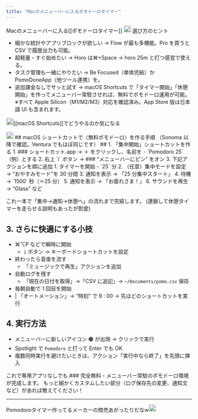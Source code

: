 ```yaml
---
title: "Macのメニューバーに入るポモドーロタイマー"
---
```


Macのメニューバーに入る[[ポモドーロタイマー]]
<img src='https://scrapbox.io/api/pages/nishio/o3/icon' alt='o3.icon' height="19.5"/>
選び方のヒント
- 細かな統計やアプリブロックが欲しい → Flow が最も多機能。Pro を買うと CSV で履歴出力も可能。
- 超軽量・すぐ始めたい → Horo は⌘+Space → horo 25m と打つ感覚で使える。
- タスク管理も一緒にやりたい → Be Focused（単体完結）か PomoDoneApp（他ツール連携）を。
- 追加課金なしでサッと試す → macOS Shortcuts で「タイマー開始」「休憩開始」を作ってメニューバー常駐させれば、無料でポモドーロ運用が可能。
※すべて Apple Silicon（M1/M2/M3）対応を確認済み。App Store 版は日本語 UI も含まれます。

<img src='https://scrapbox.io/api/pages/nishio/nishio/icon' alt='nishio.icon' height="19.5"/>[[macOS Shortcuts]]でどうやるのか気になる

<img src='https://scrapbox.io/api/pages/nishio/o3/icon' alt='o3.icon' height="19.5"/>
## macOS ショートカットで〈無料ポモドーロ〉を作る手順
（Sonoma 以降で確認。Ventura でもほぼ同じです）
## 1. 「集中開始」ショートカットを作る
1. ### ショートカット.app → ＋
 をクリックし、名前を
- `Pomodoro 25`（例）とする
2. 右上 `i` ボタン → ### “メニューバーにピン”
 をオン
3. 下記アクションを順に追加
1. タイマーを開始
        - `25` 分
2. （任意）集中モードを設定 → “おやすみモード”を 30 分間
    3. 通知を表示 → 「25 分集中スタート」
4. 待機 → `1500` 秒（＝25 分）
    5. 通知を表示 → 「お疲れさま！」
6. サウンドを再生 → “Glass” など

これ一本で「集中→通知→休憩へ」の流れまで完結します。
(連鎖して休憩タイマーを走らせる説明もあったが割愛)

## 3. さらに快適にする小技

- ⌘⌥P などで瞬時に開始
    - `i` ボタン → キーボードショートカットを設定
- 終わったら音楽を流す
    - 「ミュージックで再生」アクションを追加
- 自動ログを残す
    - 「現在の日付を取得」→「CSV に追記」→ `~/Documents/pomo.csv` 保存
- 毎朝自動で 1 回目を開始
- | 「オートメーション」→ “時刻” で 9 : 00 → 先ほどのショートカットを実行

## 4. 実行方法
- メニューバーに新しいアイコン 🟠 が出現 → クリックで実行
- Spotlight で `Pomodoro` と打って Enter でも OK
- 複数同時実行を避けたいときは、アクション「実行中なら終了」を先頭に挿入

これで専用アプリなしでも ### 完全無料・メニューバー常駐のポモドーロ環境
 が完成します。
もっと細かくカスタムしたい部分（ログ保存先の変更、通知文など）があれば教えてください！

---
Pomodoroタイマー作ってるメーカーの商売あがったりだなw<img src='https://scrapbox.io/api/pages/nishio/nishio/icon' alt='nishio.icon' height="19.5"/>
